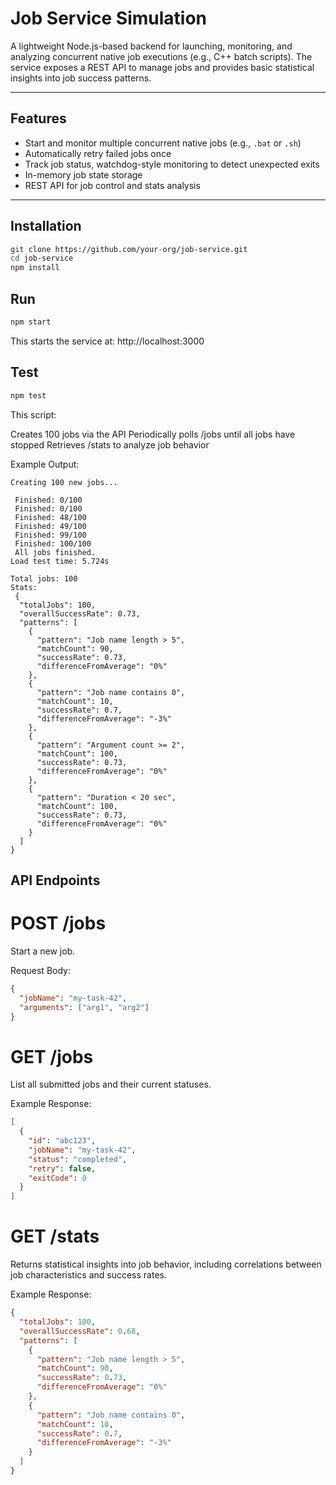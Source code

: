 
# Job Service Simulation

A lightweight Node.js-based backend for launching, monitoring, and analyzing concurrent native job executions (e.g., C++ batch scripts). The service exposes a REST API to manage jobs and provides basic statistical insights into job success patterns.

---

## Features

- Start and monitor multiple concurrent native jobs (e.g., `.bat` or `.sh`)
- Automatically retry failed jobs once
- Track job status, watchdog-style monitoring to detect unexpected exits
- In-memory job state storage
- REST API for job control and stats analysis

---

## Installation

```bash
git clone https://github.com/your-org/job-service.git
cd job-service
npm install
```

## Run

```bash
npm start
```
This starts the service at: http://localhost:3000

## Test

```bash
npm test
```

This script:

Creates 100 jobs via the API
Periodically polls /jobs until all jobs have stopped
Retrieves /stats to analyze job behavior

Example Output:
```
Creating 100 new jobs...

 Finished: 0/100
 Finished: 0/100
 Finished: 48/100
 Finished: 49/100
 Finished: 99/100
 Finished: 100/100
 All jobs finished.
Load test time: 5.724s

Total jobs: 100
Stats:
 {
  "totalJobs": 100,
  "overallSuccessRate": 0.73,
  "patterns": [
    {
      "pattern": "Job name length > 5",
      "matchCount": 90,
      "successRate": 0.73,
      "differenceFromAverage": "0%"
    },
    {
      "pattern": "Job name contains 0",
      "matchCount": 10,
      "successRate": 0.7,
      "differenceFromAverage": "-3%"
    },
    {
      "pattern": "Argument count >= 2",
      "matchCount": 100,
      "successRate": 0.73,
      "differenceFromAverage": "0%"
    },
    {
      "pattern": "Duration < 20 sec",
      "matchCount": 100,
      "successRate": 0.73,
      "differenceFromAverage": "0%"
    }
  ]
}
```
## API Endpoints

# POST /jobs
Start a new job.

Request Body:
```json
{
  "jobName": "my-task-42",
  "arguments": ["arg1", "arg2"]
}
```
# GET /jobs
List all submitted jobs and their current statuses.

Example Response:
```json
[
  {
    "id": "abc123",
    "jobName": "my-task-42",
    "status": "completed",
    "retry": false,
    "exitCode": 0
  }
]
```
# GET /stats
Returns statistical insights into job behavior, including correlations between job characteristics and success rates.

Example Response:
```json
{
  "totalJobs": 100,
  "overallSuccessRate": 0.68,
  "patterns": [
    {
      "pattern": "Job name length > 5",
      "matchCount": 90,
      "successRate": 0.73,
      "differenceFromAverage": "0%"
    },
    {
      "pattern": "Job name contains 0",
      "matchCount": 10,
      "successRate": 0.7,
      "differenceFromAverage": "-3%"
    }
  ]
}
```